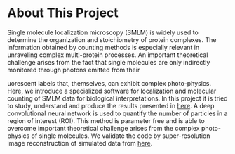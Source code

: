 # About This Project 
Single molecule localization microscopy (SMLM) is widely used to determine the
organization and stoichiometry of protein complexes. The information obtained
by counting methods is especially relevant in unraveling complex multi-protein
processes. An important theoretical challenge arises from the fact that single
molecules are only indirectly monitored through photons emitted from their

uorescent labels that, themselves, can exhibit complex photo-physics. Here,
we introduce a specialized software for localization and molecular counting of
SMLM data for biological interpretations. In this project it is tried to study,
understand and produce the results presented in [here](https://github.com/EliasNehme/Deep-STORM). A deep convolutional neural
network is used to quantify the number of particles in a region of interest (ROI).
This method is parameter free and is able to overcome important theoretical
challenge arises from the complex photo-physics of single molecules. We validate
the code by super-resolution image reconstruction of simulated data from [here](https://github.com/EliasNehme/Deep-STORM).
